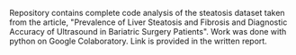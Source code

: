 Repository contains complete code analysis of the steatosis dataset taken from the article, "Prevalence of Liver Steatosis and Fibrosis and Diagnostic Accuracy of Ultrasound in Bariatric Surgery Patients". Work was done with python on Google Colaboratory. Link is provided in the written report.
